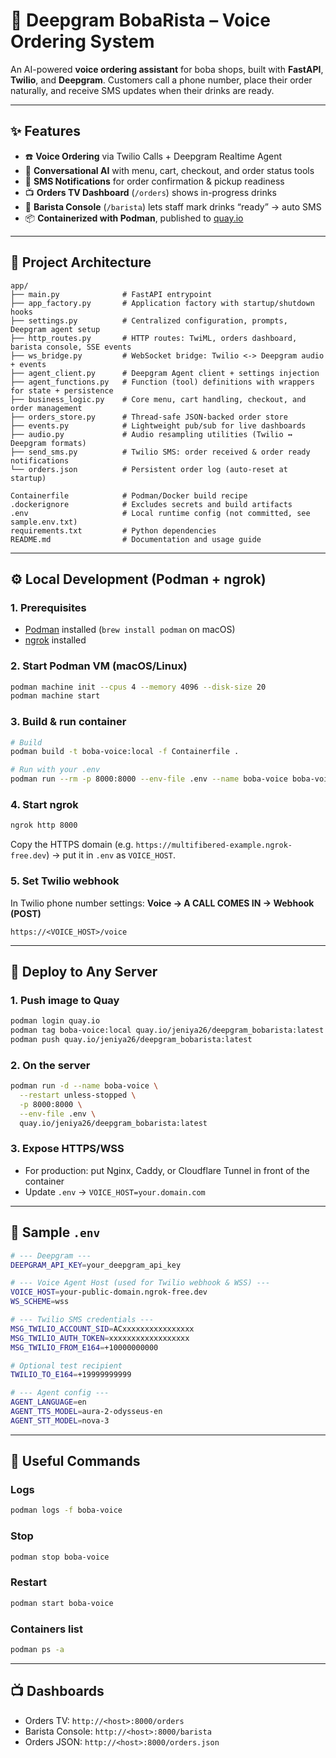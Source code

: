 # 🧋 Deepgram BobaRista – Voice Ordering System

An AI-powered **voice ordering assistant** for boba shops, built with **FastAPI**, **Twilio**, and **Deepgram**.
Customers call a phone number, place their order naturally, and receive SMS updates when their drinks are ready.

---

## ✨ Features

* ☎️ **Voice Ordering** via Twilio Calls + Deepgram Realtime Agent
* 🧠 **Conversational AI** with menu, cart, checkout, and order status tools
* 📲 **SMS Notifications** for order confirmation & pickup readiness
* 📺 **Orders TV Dashboard** (`/orders`) shows in-progress drinks
* 🍵 **Barista Console** (`/barista`) lets staff mark drinks “ready” → auto SMS
* 📦 **Containerized with Podman**, published to [quay.io](https://quay.io/repository/jeniya26/deepgram_bobarista)

---



## 📂 Project Architecture

```
app/
├── main.py              # FastAPI entrypoint
├── app_factory.py       # Application factory with startup/shutdown hooks
├── settings.py          # Centralized configuration, prompts, Deepgram agent setup
├── http_routes.py       # HTTP routes: TwiML, orders dashboard, barista console, SSE events
├── ws_bridge.py         # WebSocket bridge: Twilio <-> Deepgram audio + events
├── agent_client.py      # Deepgram Agent client + settings injection
├── agent_functions.py   # Function (tool) definitions with wrappers for state + persistence
├── business_logic.py    # Core menu, cart handling, checkout, and order management
├── orders_store.py      # Thread-safe JSON-backed order store
├── events.py            # Lightweight pub/sub for live dashboards
├── audio.py             # Audio resampling utilities (Twilio ↔ Deepgram formats)
├── send_sms.py          # Twilio SMS: order received & order ready notifications
└── orders.json          # Persistent order log (auto-reset at startup)

Containerfile            # Podman/Docker build recipe
.dockerignore            # Excludes secrets and build artifacts
.env                     # Local runtime config (not committed, see sample.env.txt)
requirements.txt         # Python dependencies
README.md                # Documentation and usage guide
```


---

## ⚙️ Local Development (Podman + ngrok)

### 1. Prerequisites

* [Podman](https://podman.io/) installed (`brew install podman` on macOS)
* [ngrok](https://ngrok.com/) installed

### 2. Start Podman VM (macOS/Linux)

```bash
podman machine init --cpus 4 --memory 4096 --disk-size 20
podman machine start
```

### 3. Build & run container

```bash
# Build
podman build -t boba-voice:local -f Containerfile .

# Run with your .env
podman run --rm -p 8000:8000 --env-file .env --name boba-voice boba-voice:local
```

### 4. Start ngrok

```bash
ngrok http 8000
```

Copy the HTTPS domain (e.g.
`https://multifibered-example.ngrok-free.dev`) → put it in `.env` as `VOICE_HOST`.

### 5. Set Twilio webhook

In Twilio phone number settings:
**Voice → A CALL COMES IN → Webhook (POST)**

```
https://<VOICE_HOST>/voice
```

---

## 🚀 Deploy to Any Server

### 1. Push image to Quay

```bash
podman login quay.io
podman tag boba-voice:local quay.io/jeniya26/deepgram_bobarista:latest
podman push quay.io/jeniya26/deepgram_bobarista:latest
```

### 2. On the server

```bash
podman run -d --name boba-voice \
  --restart unless-stopped \
  -p 8000:8000 \
  --env-file .env \
  quay.io/jeniya26/deepgram_bobarista:latest
```

### 3. Expose HTTPS/WSS

* For production: put Nginx, Caddy, or Cloudflare Tunnel in front of the container
* Update `.env` → `VOICE_HOST=your.domain.com`

---

## 📝 Sample `.env`

```bash
# --- Deepgram ---
DEEPGRAM_API_KEY=your_deepgram_api_key

# --- Voice Agent Host (used for Twilio webhook & WSS) ---
VOICE_HOST=your-public-domain.ngrok-free.dev
WS_SCHEME=wss

# --- Twilio SMS credentials ---
MSG_TWILIO_ACCOUNT_SID=ACxxxxxxxxxxxxxxxx
MSG_TWILIO_AUTH_TOKEN=xxxxxxxxxxxxxxxxxx
MSG_TWILIO_FROM_E164=+10000000000

# Optional test recipient
TWILIO_TO_E164=+19999999999

# --- Agent config ---
AGENT_LANGUAGE=en
AGENT_TTS_MODEL=aura-2-odysseus-en
AGENT_STT_MODEL=nova-3
```

---

## 🔧 Useful Commands

### Logs

```bash
podman logs -f boba-voice
```

### Stop

```bash
podman stop boba-voice
```

### Restart

```bash
podman start boba-voice
```

### Containers list

```bash
podman ps -a
```

---

## 📺 Dashboards

* Orders TV: `http://<host>:8000/orders`
* Barista Console: `http://<host>:8000/barista`
* Orders JSON: `http://<host>:8000/orders.json`


